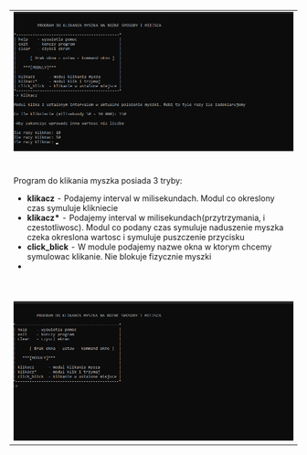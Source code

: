 <table>
  <tr><td><img src="https://github.com/Biniobiniasty/ClickMouse/blob/main/ScreenShoot/1.png" /></td></tr>
  <tr><td><br /><br />Program do klikania myszka posiada 3 tryby:
<ul>
<li><b>klikacz</b> - Podajemy interval w milisekundach. Modul co okreslony czas symuluje klikniecie</li>
<li><b>klikacz*</b> - Podajemy interval w milisekundach(przytrzymania, i czestotliwosc). Modul co podany czas symuluje naduszenie myszka czeka okreslona wartosc i symuluje puszczenie przycisku</li>
<li><b>click_blick</b> - W module podajemy nazwe okna w ktorym chcemy symulowac klikanie. Nie blokuje fizycznie myszki</li>
<li>
</ul><br /><br /></td></tr>
  <tr><td><img src="https://github.com/Biniobiniasty/ClickMouse/blob/main/ScreenShoot/2.png" /></td></tr>
  </table>

